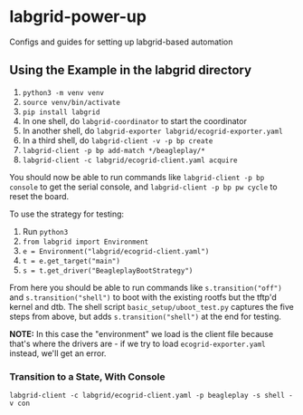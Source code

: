 # labgrid-power-up
Configs and guides for setting up labgrid-based automation

## Using the Example in the **labgrid** directory

1. `python3 -m venv venv`
2. `source venv/bin/activate`
3. `pip install labgrid`
4. In one shell, do `labgrid-coordinator` to start the coordinator
5. In another shell, do `labgrid-exporter labgrid/ecogrid-exporter.yaml`
6. In a third shell, do `labgrid-client -v -p bp create`
7. `labgrid-client -p bp add-match */beagleplay/*`
8. `labgrid-client -c labgrid/ecogrid-client.yaml acquire`

You should now be able to run commands like `labgrid-client -p bp
console` to get the serial console, and `labgrid-client -p bp pw cycle`
to reset the board.

To use the strategy for testing:

1. Run `python3`
2. `from labgrid import Environment`
3. `e = Environment("labgrid/ecogrid-client.yaml")`
4. `t = e.get_target("main")`
5. `s = t.get_driver("BeagleplayBootStrategy")`

From here you should be able to run commands like `s.transition("off")`
and `s.transition("shell")` to boot with the existing rootfs but the
tftp'd kernel and dtb. The shell script `basic_setup/uboot_test.py`
captures the five steps from above, but adds `s.transition("shell")` at
the end for testing.

**NOTE:** In this case the "environment" we load is the client file
because that's where the drivers are - if we try to load
`ecogrid-exporter.yaml` instead, we'll get an error.

### Transition to a State, With Console

```
labgrid-client -c labgrid/ecogrid-client.yaml -p beagleplay -s shell -v con
```
